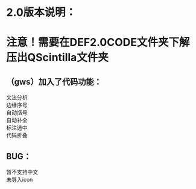# 2.0版本说明：
# 注意！需要在DEF2.0CODE文件夹下解压出QScintilla文件夹
## （gws）加入了代码功能：
文法分析  
边缘序号  
自动括号  
自动补全  
标注选中  
代码折叠  

## BUG：
暂不支持中文  
未导入icon  
